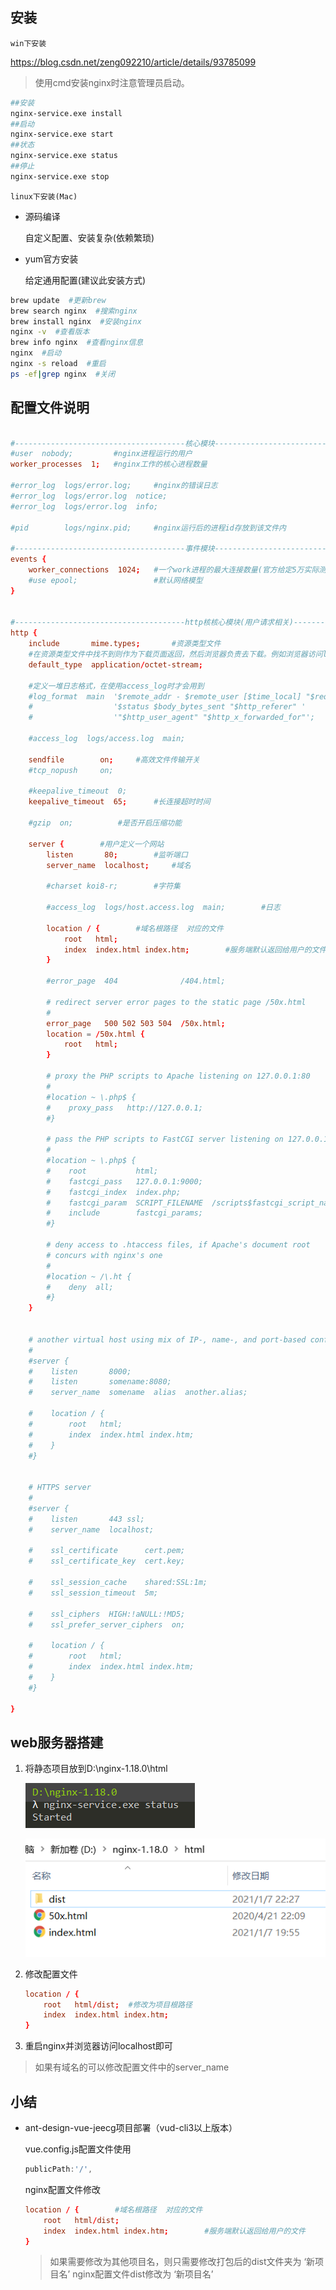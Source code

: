 ## 安装

`win下安装`

https://blog.csdn.net/zeng092210/article/details/93785099

>   使用cmd安装nginx时注意管理员启动。

```bash
##安装
nginx-service.exe install
##启动
nginx-service.exe start
##状态
nginx-service.exe status
##停止
nginx-service.exe stop
```



`linux下安装(Mac)`

*   源码编译

    自定义配置、安装复杂(依赖繁琐)

*   yum官方安装

    给定通用配置(建议此安装方式)

```bash
brew update  #更新brew
brew search nginx  #搜索nginx
brew install nginx  #安装nginx
nginx -v  #查看版本
brew info nginx  #查看nginx信息
nginx  #启动
nginx -s reload  #重启
ps -ef|grep nginx  #关闭
```





## 配置文件说明

```conf

#--------------------------------------核心模块-----------------------------------------------
#user  nobody;		   #nginx进程运行的用户
worker_processes  1;   #nginx工作的核心进程数量

#error_log  logs/error.log;  	#nginx的错误日志
#error_log  logs/error.log  notice;
#error_log  logs/error.log  info;

#pid        logs/nginx.pid;		#nginx运行后的进程id存放到该文件内

#--------------------------------------事件模块-----------------------------------------------
events {
    worker_connections  1024;  	#一个work进程的最大连接数量(官方给定5万实际测试2~4万)
	#use epool;					#默认网络模型
}


#--------------------------------------http核核心模块(用户请求相关)-----------------------------------------------
http {
    include       mime.types; 		#资源类型文件
	#在资源类型文件中找不到则作为下载页面返回，然后浏览器负责去下载。例如浏览器访问localhost:80/info.php则直接下载php默认格式文件类似于html:5后的文件。
    default_type  application/octet-stream;
	
	#定义一堆日志格式，在使用access_log时才会用到
    #log_format  main  '$remote_addr - $remote_user [$time_local] "$request" '
    #                  '$status $body_bytes_sent "$http_referer" '
    #                  '"$http_user_agent" "$http_x_forwarded_for"';

    #access_log  logs/access.log  main;

    sendfile        on;		#高效文件传输开关
    #tcp_nopush     on;		

    #keepalive_timeout  0;
    keepalive_timeout  65;		#长连接超时时间

    #gzip  on;			#是否开启压缩功能

    server {		#用户定义一个网站
        listen       80;		#监听端口
        server_name  localhost;		#域名

        #charset koi8-r;		#字符集

        #access_log  logs/host.access.log  main;		#日志

        location / {		#域名根路径  对应的文件
            root   html;
            index  index.html index.htm;		#服务端默认返回给用户的文件
        }

        #error_page  404              /404.html;

        # redirect server error pages to the static page /50x.html
        #
        error_page   500 502 503 504  /50x.html;
        location = /50x.html {
            root   html;
        }

        # proxy the PHP scripts to Apache listening on 127.0.0.1:80
        #
        #location ~ \.php$ {
        #    proxy_pass   http://127.0.0.1;
        #}

        # pass the PHP scripts to FastCGI server listening on 127.0.0.1:9000
        #
        #location ~ \.php$ {
        #    root           html;
        #    fastcgi_pass   127.0.0.1:9000;
        #    fastcgi_index  index.php;
        #    fastcgi_param  SCRIPT_FILENAME  /scripts$fastcgi_script_name;
        #    include        fastcgi_params;
        #}

        # deny access to .htaccess files, if Apache's document root
        # concurs with nginx's one
        #
        #location ~ /\.ht {
        #    deny  all;
        #}
    }


    # another virtual host using mix of IP-, name-, and port-based configuration
    #
    #server {
    #    listen       8000;
    #    listen       somename:8080;
    #    server_name  somename  alias  another.alias;

    #    location / {
    #        root   html;
    #        index  index.html index.htm;
    #    }
    #}


    # HTTPS server
    #
    #server {
    #    listen       443 ssl;
    #    server_name  localhost;

    #    ssl_certificate      cert.pem;
    #    ssl_certificate_key  cert.key;

    #    ssl_session_cache    shared:SSL:1m;
    #    ssl_session_timeout  5m;

    #    ssl_ciphers  HIGH:!aNULL:!MD5;
    #    ssl_prefer_server_ciphers  on;

    #    location / {
    #        root   html;
    #        index  index.html index.htm;
    #    }
    #}

}

```





## web服务器搭建

1.  将静态项目放到D:\nginx-1.18.0\html

    ![1610029608194](第二章-Nginx安装以及搭建Web服务器.assets/1610029608194.png)

    ![1610029963138](第二章-Nginx安装以及搭建Web服务器.assets/1610029963138.png)

2.  修改配置文件

    ```conf
    location / {		
        root   html/dist;  #修改为项目根路径
        index  index.html index.htm;		
    }
    ```

    

3.  重启nginx并浏览器访问localhost即可



>   如果有域名的可以修改配置文件中的server_name













## 小结

*   ant-design-vue-jeecg项目部署（vud-cli3以上版本）

    vue.config.js配置文件使用

    ```javascript
    publicPath:'/',
    ```

    nginx配置文件修改

    ```conf
    location / {		#域名根路径  对应的文件
        root   html/dist;
        index  index.html index.htm;		#服务端默认返回给用户的文件
    }
    ```

    >   如果需要修改为其他项目名，则只需要修改打包后的dist文件夹为 ‘新项目名’ nginx配置文件dist修改为  ‘新项目名’

